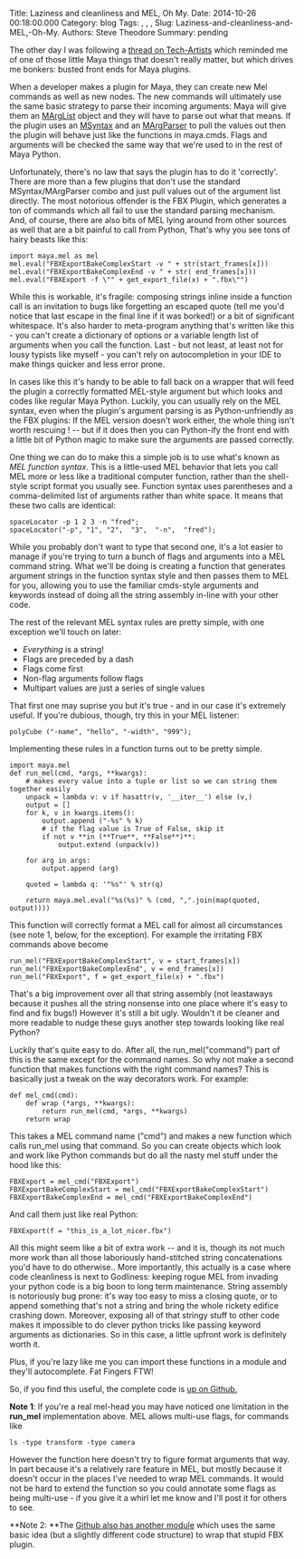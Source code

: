 Title: Laziness and cleanliness and MEL, Oh My.
Date: 2014-10-26 00:18:00.000
Category: blog
Tags: , , , 
Slug: Laziness-and-cleanliness-and-MEL,-Oh-My.
Authors: Steve Theodore
Summary: pending

The other day I was following a [thread on Tech-Artists](http://tech-artists.org/forum/showthread.php?5077-FBX-Exporting-from-Maya) which reminded me of one of those little Maya things that doesn't really matter, but which drives me bonkers: busted front ends for Maya plugins.  
  
  
  
When a developer makes a plugin for Maya, they can create new Mel commands as well as new nodes. The new commands will ultimately use the same basic strategy to parse their incoming arguments: Maya will give them an [MArgList](http://knowledge.autodesk.com/support/maya/learn-explore/caas/CloudHelp/cloudhelp/2015/ENU/Maya-SDK/py-ref/class-open-maya-1-1-m-arg-list-html.html) object and they will have to parse out what that means. If the plugin uses an [MSyntax](http://knowledge.autodesk.com/support/maya/getting-started/caas/CloudHelp/cloudhelp/2015/ENU/Maya-SDK/py-ref/class-open-maya-1-1-m-syntax-html.html) and an [MArgParser](http://knowledge.autodesk.com/support/maya/getting-started/caas/CloudHelp/cloudhelp/2015/ENU/Maya-SDK/py-ref/class-open-maya-1-1-m-arg-parser-html.html) to pull the values out then the plugin will behave just like the functions in maya.cmds.  Flags and arguments will be checked the same way that we're used to in the rest of Maya Python.  
  
Unfortunately, there's no law that says the plugin has to do it 'correctly'.  There are more than a few plugins that don't use the standard MSyntax/MArgParser combo and just pull values out of the argument list directly.  The most notorious offender is the FBX Plugin, which generates a ton of commands which all fail to use the standard parsing mechanism.  And, of course, there are also bits of MEL lying around from other sources as well that are a bit painful to call from Python, That's why you see tons of hairy beasts like this:  
  

    
    
    import maya.mel as mel  
    mel.eval("FBXExportBakeComplexStart -v " + str(start_frames[x]))  
    mel.eval("FBXExportBakeComplexEnd -v " + str( end_frames[x]))  
    mel.eval("FBXExport -f \"" + get_export_file(x) + ".fbx\"")  
    

  
While this is workable, it's fragile: composing strings inline inside a function call is an invitation to bugs like forgetting an escaped quote (tell me you'd notice that last escape in the final line if it was borked!) or a bit of significant whitespace. It's also harder to meta-program anything that's written like this - you can't create a dictionary of options or a variable length list of arguments when you call the function. Last - but not least, at least not for lousy typists like myself - you can't rely on autocompletion in your IDE to make things quicker and less error prone.  
  
In cases like this it's handy to be able to fall back on a wrapper that will feed the plugin a correctly formatted MEL-style argument but which looks and codes like regular Maya Python. Luckily, you can usually rely on the MEL syntax, even when the plugin's argument parsing is as Python-unfriendly as the FBX plugins: If the MEL version doesn't work either, the whole thing isn't worth rescuing ! -- but if it does then you can Python-ify the front end with a little bit of Python magic to make sure the arguments are passed correctly.  
  
One thing we can do to make this a simple job is to use what's known as _MEL function syntax_.  This is a little-used MEL behavior that lets you call MEL more or less like a traditional computer function, rather than the shell-style script format you usually see. Function syntax uses parentheses and a comma-delimited list of arguments rather than white space. It means that these two calls are identical:  
  

    
    
    spaceLocator -p 1 2 3 -n "fred";  
    spaceLocator("-p", "1", "2",  "3",  "-n",  "fred");  
    

  
While you probably don't want to type that second one, it's a lot easier to manage if you're trying to turn a bunch of flags and arguments into a MEL command string.  What we'll be doing is creating a function that generates argument strings in the function syntax style and then passes them to MEL for you, allowing you to use the familiar cmds-style arguments and keywords instead of doing all the string assembly in-line with your other code.  
  
The rest of the relevant MEL syntax rules are pretty simple, with one exception we'll touch on later:  
  
  


  * _Everything_ is a string!
  * Flags are preceded by a dash
  * Flags come first
  * Non-flag arguments follow flags
  * Multipart values are just a series of single values

  


  


That first one may suprise you but it's true - and in our case it's extremely useful. If you're dubious, though, try this in your MEL listener:  
  

    
    
    polyCube ("-name", "hello", "-width", "999");  
    

  
Implementing these rules in a function turns out to be pretty simple.   
  

    
    
    import maya.mel  
    def run_mel(cmd, *args, **kwargs):  
        # makes every value into a tuple or list so we can string them together easily  
        unpack = lambda v: v if hasattr(v, '__iter__') else (v,)  
        output = []  
        for k, v in kwargs.items():   
            output.append ("-%s" % k)  
            # if the flag value is True of False, skip it   
            if not v **in (**True**, **False**)**:  
                output.extend (unpack(v))  
      
        for arg in args:  
            output.append (arg)  
      
        quoted = lambda q: '"%s"' % str(q)  
      
        return maya.mel.eval("%s(%s)" % (cmd, ",".join(map(quoted, output))))  
    

  
This function will correctly format a MEL call for almost all circumstances (see note 1, below, for the exception).  For example the irritating FBX commands above become  
  

    
    
    run_mel("FBXExportBakeComplexStart", v = start_frames[x])  
    run_mel("FBXExportBakeComplexEnd", v = end_frames[x])  
    run_mel("FBXExport", f = get_export_file(x) + ".fbx")  
    

  
That's a big improvement over all that string assembly (not leastaways because it pushes all the string nonsense into one place where it's easy to find and fix bugs!)   However it's still a bit ugly. Wouldn't it be cleaner and more readable to nudge these guys another step towards looking like real Python?  
  
Luckily that's quite easy to do. After all, the run_mel("command") part of this is the same except for the command names. So why not make a second function that makes functions with the right command names?  This is basically just a tweak on the way decorators work. For example:  
  

    
    
    def mel_cmd(cmd):  
        def wrap (*args, **kwargs):  
            return run_mel(cmd, *args, **kwargs)  
        return wrap  
    

  
This takes a MEL command name ("cmd") and makes a new function which calls run_mel using that command. So you can create objects which look and work like Python commands but do all the nasty mel stuff under the hood like this:  
  

    
    
    FBXExport = mel_cmd("FBXExport")      
    FBXExportBakeComplexStart = mel_cmd("FBXExportBakeComplexStart")  
    FBXExportBakeComplexEnd = mel_cmd("FBXExportBakeComplexEnd")  
    

  
And call them just like real Python:  
  

    
    
    FBXExport(f = "this_is_a_lot_nicer.fbx")  
    

  
All this might seem like a bit of extra work -- and it is, though its not much more work than all those laboriously hand-stitched string concatenations you'd have to do otherwise.. More importantly, this actually is a case where code cleanliness is next to Godliness: keeping rogue MEL from invading your python code is a big boon to long term maintenance.  String assembly is notoriously bug prone: it's way too easy to miss a closing quote, or to append something that's not a string and bring the whole rickety edifice crashing down.  Moreover, exposing all of that stringy stuff to other code makes it impossible to do clever python tricks like passing keyword arguments as dictionaries.  So in this case, a little upfront work is definitely worth it.  
  
Plus, if you're lazy like me you can import these functions in a module and they'll autocomplete. Fat Fingers FTW!   
  
So, if you find this useful, the complete code is [up on Github.](https://gist.github.com/theodox/9a2e2b92867fa82ea328)  
  
**Note 1**: If you're a real mel-head you may have noticed one limitation in the **run_mel** implementation above.  MEL allows multi-use flags, for commands like  
  

    
    
    ls -type transform -type camera  
    

  
However the function here doesn't try to figure format arguments that way. In part because it's a relatively rare feature in MEL, but mostly because it doesn't occur in the places I've needed to wrap MEL commands.  It would not be hard to extend the function so you could annotate some flags as being multi-use - if you give it a whirl let me know and I'll post it for others to see.  
  
**Note 2: **The [Github also has another module](https://gist.github.com/theodox/2b83b1c47a18448d3cbf) which uses the same basic idea (but a slightly different code structure) to wrap that stupid FBX plugin.

